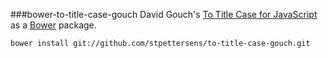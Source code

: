 ###bower-to-title-case-gouch
David Gouch's [To Title Case for JavaScript](https://github.com/gouch/to-title-case) as a [Bower](http://bower.io) package.

`bower install git://github.com/stpettersens/to-title-case-gouch.git`
